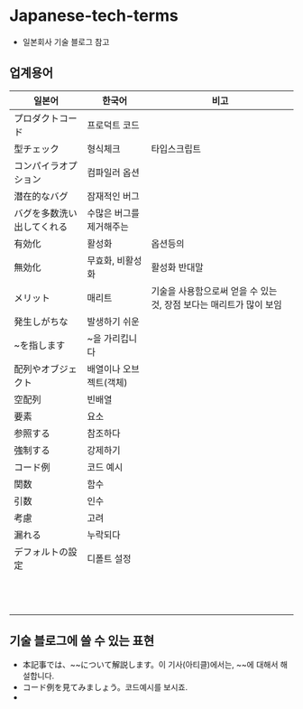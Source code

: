 # Japanese-tech-terms

* 일본회사 기술 블로그 참고

## 업계용어
|일본어|한국어|비고|
|--|--|--|
|プロダクトコード|프로덕트 코드||
|型チェック|형식체크|타입스크립트|
|コンパイラオプション|컴파일러 옵션|| 
|潜在的なバグ|잠재적인 버그|
|バグを多数洗い出してくれる|수많은 버그를 제거해주는|
|有効化|활성화|옵션등의
|無効化|무효화, 비활성화|활성화 반대말
|メリット|매리트|기술을 사용함으로써 얻을 수 있는 것, 장점 보다는 매리트가 많이 보임
|発生しがちな|발생하기 쉬운|
|~を指します|~을 가리킵니다|
|配列やオブジェクト|배열이나 오브젝트(객체)|
|空配列|빈배열
|要素|요소|
|参照する|참조하다
|強制する|강제하기
|コード例|코드 예시
|関数|함수
|引数|인수
|考慮|고려
|漏れる|누락되다
|デフォルトの設定|디폴트 설정
||
||
||
||
||
||
||
||
||
||
||
||


## 기술 블로그에 쓸 수 있는 표현

* 本記事では、~~について解説します。이 기사(아티클)에서는, ~~에 대해서 해설합니다.
* コード例を見てみましょう。코드예시를 보시죠.
* 
